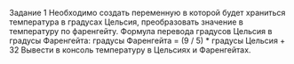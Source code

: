 Задание 1
Необходимо создать переменную в которой будет храниться температура в градусах Цельсия, преобразовать значение в температуру по фаренгейту.
Формула перевода градусов Цельсия в градусы Фаренгейта: градусы Фаренгейта = (9 / 5) \* градусы Цельсия + 32
Вывести в консоль температуру в Цельсиях и Фаренгейтах.
